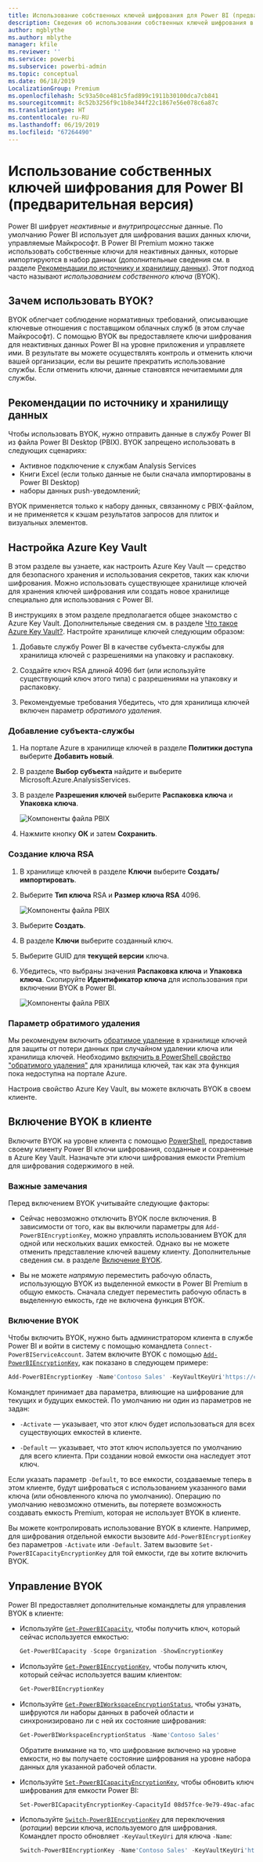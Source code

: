 ```yaml
---
title: Использование собственных ключей шифрования для Power BI (предварительная версия)
description: Сведения об использовании собственных ключей шифрования в Power BI Premium.
author: mgblythe
ms.author: mblythe
manager: kfile
ms.reviewer: ''
ms.service: powerbi
ms.subservice: powerbi-admin
ms.topic: conceptual
ms.date: 06/18/2019
LocalizationGroup: Premium
ms.openlocfilehash: 5c93a50ce481c5fad899c1911b30100dca7cb841
ms.sourcegitcommit: 8c52b3256f9c1b8e344f22c1867e56e078c6a87c
ms.translationtype: HT
ms.contentlocale: ru-RU
ms.lasthandoff: 06/19/2019
ms.locfileid: "67264490"
---
```

# <a name="bring-your-own-encryption-keys-for-power-bi-preview"></a>Использование собственных ключей шифрования для Power BI (предварительная версия)

Power BI шифрует _неактивные_ и _внутрипроцессные_ данные. По умолчанию Power BI использует для шифрования ваших данных ключи, управляемые Майкрософт. В Power BI Premium можно также использовать собственные ключи для неактивных данных, которые импортируются в набор данных (дополнительные сведения см. в разделе [Рекомендации по источнику и хранилищу данных](#data-source-and-storage-considerations)). Этот подход часто называют _использованием собственного ключа_ (BYOK).

## <a name="why-use-byok"></a>Зачем использовать BYOK?

BYOK облегчает соблюдение нормативных требований, описывающие ключевые отношения с поставщиком облачных служб (в этом случае Майкрософт). С помощью BYOK вы предоставляете ключи шифрования для неактивных данных Power BI на уровне приложения и управляете ими. В результате вы можете осуществлять контроль и отменить ключи вашей организации, если вы решите прекратить использование службы. Если отменить ключи, данные становятся нечитаемыми для службы.

## <a name="data-source-and-storage-considerations"></a>Рекомендации по источнику и хранилищу данных

Чтобы использовать BYOK, нужно отправить данные в службу Power BI из файла Power BI Desktop (PBIX). BYOK запрещено использовать в следующих сценариях:

- Активное подключение к службам Analysis Services
- Книги Excel (если только данные не были сначала импортированы в Power BI Desktop)
- наборы данных рush-уведомлений;

BYOK применяется только к набору данных, связанному с PBIX-файлом, и не применяется к кэшам результатов запросов для плиток и визуальных элементов.

## <a name="configure-azure-key-vault"></a>Настройка Azure Key Vault

В этом разделе вы узнаете, как настроить Azure Key Vault — средство для безопасного хранения и использования секретов, таких как ключи шифрования. Можно использовать существующее хранилище ключей для хранения ключей шифрования или создать новое хранилище специально для использования с Power BI.

В инструкциях в этом разделе предполагается общее знакомство с Azure Key Vault. Дополнительные сведения см. в разделе [Что такое Azure Key Vault?](/azure/key-vault/key-vault-whatis). Настройте хранилище ключей следующим образом:

1. Добавьте службу Power BI в качестве субъекта-службы для хранилища ключей с разрешениями на упаковку и распаковку.

1. Создайте ключ RSA длиной 4096 бит (или используйте существующий ключ этого типа) с разрешениями на упаковку и распаковку.

1. Рекомендуемые требования Убедитесь, что для хранилища ключей включен параметр _обратимого удаления_.

### <a name="add-the-service-principal"></a>Добавление субъекта-службы

1. На портале Azure в хранилище ключей в разделе **Политики доступа** выберите **Добавить новый**.

1. В разделе **Выбор субъекта** найдите и выберите Microsoft.Azure.AnalysisServices.

1. В разделе **Разрешения ключей** выберите **Распаковка ключа** и **Упаковка ключа**.

    ![Компоненты файла PBIX](media/service-encryption-byok/service-principal.png)

1. Нажмите кнопку **ОК** и затем **Сохранить**.

### <a name="create-an-rsa-key"></a>Создание ключа RSA

1. В хранилище ключей в разделе **Ключи** выберите **Создать/импортировать**.

1. Выберите **Тип ключа** RSA и **Размер ключа RSA** 4096.

    ![Компоненты файла PBIX](media/service-encryption-byok/create-rsa-key.png)

1. Выберите **Создать**.

1. В разделе **Ключи** выберите созданный ключ.

1. Выберите GUID для **текущей версии** ключа.

1. Убедитесь, что выбраны значения **Распаковка ключа** и **Упаковка ключа**. Скопируйте **Идентификатор ключа** для использования при включении BYOK в Power BI.

    ![Компоненты файла PBIX](media/service-encryption-byok/key-properties.png)

### <a name="soft-delete-option"></a>Параметр обратимого удаления

Мы рекомендуем включить [обратимое удаление](/azure/key-vault/key-vault-ovw-soft-delete) в хранилище ключей для защиты от потери данных при случайном удалении ключа или хранилища ключей. Необходимо [включить в PowerShell свойство "обратимого удаления"](/azure/key-vault/key-vault-soft-delete-powershell) для хранилища ключей, так как эта функция пока недоступна на портале Azure.

Настроив свойство Azure Key Vault, вы можете включать BYOK в своем клиенте.

## <a name="enable-byok-on-your-tenant"></a>Включение BYOK в клиенте

Включите BYOK на уровне клиента с помощью [PowerShell](https://www.powershellgallery.com/packages/MicrosoftPowerBIMgmt.Admin), предоставив своему клиенту Power BI ключи шифрования, созданные и сохраненные в Azure Key Vault. Назначьте эти ключи шифрования емкости Premium для шифрования содержимого в ней.

### <a name="important-considerations"></a>Важные замечания

Перед включением BYOK учитывайте следующие факторы:

- Сейчас невозможно отключить BYOK после включения. В зависимости от того, как вы включили параметры для `Add-PowerBIEncryptionKey`, можно управлять использованием BYOK для одной или нескольких ваших емкостей. Однако вы не можете отменить представление ключей вашему клиенту. Дополнительные сведения см. в разделе [Включение BYOK](#enable-byok).

- Вы не можете _напрямую_ переместить рабочую область, использующую BYOK из выделенной емкости в Power BI Premium в общую емкость. Сначала следует переместить рабочую область в выделенную емкость, где не включена функция BYOK.

### <a name="enable-byok"></a>Включение BYOK

Чтобы включить BYOK, нужно быть администратором клиента в службе Power BI и войти в систему с помощью командлета `Connect-PowerBIServiceAccount`. Затем включите BYOK с помощью [`Add-PowerBIEncryptionKey`](/powershell/module/microsoftpowerbimgmt.admin/Add-PowerBIEncryptionKey), как показано в следующем примере:

```powershell
Add-PowerBIEncryptionKey -Name'Contoso Sales' -KeyVaultKeyUri'https://contoso-vault2.vault.azure.net/keys/ContosoKeyVault/b2ab4ba1c7b341eea5ecaaa2wb54c4d2'
```

Командлет принимает два параметра, влияющие на шифрование для текущих и будущих емкостей. По умолчанию ни один из параметров не задан:

- `-Activate` — указывает, что этот ключ будет использоваться для всех существующих емкостей в клиенте.

- `-Default` — указывает, что этот ключ используется по умолчанию для всего клиента. При создании новой емкости она наследует этот ключ.

Если указать параметр `-Default`, то все емкости, создаваемые теперь в этом клиенте, будут шифроваться с использованием указанного вами ключа (или обновленного ключа по умолчанию). Операцию по умолчанию невозможно отменить, вы потеряете возможность создавать емкость Premium, которая не использует BYOK в клиенте.

Вы можете контролировать использование BYOK в клиенте. Например, для шифрования отдельной емкости вызовите `Add-PowerBIEncryptionKey` без параметров `-Activate` или `-Default`. Затем вызовите `Set-PowerBICapacityEncryptionKey` для той емкости, где вы хотите включить BYOK.

## <a name="manage-byok"></a>Управление BYOK

Power BI предоставляет дополнительные командлеты для управления BYOK в клиенте:

- Используйте [`Get-PowerBICapacity`](/powershell/module/microsoftpowerbimgmt.capacities/get-powerbicapacity), чтобы получить ключ, который сейчас используется емкостью:

    ```powershell
    Get-PowerBICapacity -Scope Organization -ShowEncryptionKey
    ```

- Используйте [`Get-PowerBIEncryptionKey`](/powershell/module/microsoftpowerbimgmt.admin/get-powerbiencryptionkey), чтобы получить ключ, который сейчас используется вашим клиентом:

    ```powershell
    Get-PowerBIEncryptionKey
    ```

- Используйте [`Get-PowerBIWorkspaceEncryptionStatus`](/powershell/module/microsoftpowerbimgmt.admin/get-powerbiworkspaceencryptionstatus), чтобы узнать, шифруются ли наборы данных в рабочей области и синхронизировано ли с ней их состояние шифрования:

    ```powershell
    Get-PowerBIWorkspaceEncryptionStatus -Name'Contoso Sales'
    ```

    Обратите внимание на то, что шифрование включено на уровне емкости, но вы получаете состояние шифрования на уровне набора данных для указанной рабочей области.

- Используйте [`Set-PowerBICapacityEncryptionKey`](/powershell/module/microsoftpowerbimgmt.admin/set-powerbicapacityencryptionkey), чтобы обновить ключ шифрования для емкости Power BI:

    ```powershell
    Set-PowerBICapacityEncryptionKey-CapacityId 08d57fce-9e79-49ac-afac-d61765f97f6f -KeyName 'Contoso Sales'
    ```

- Используйте [`Switch-PowerBIEncryptionKey`](/powershell/module/microsoftpowerbimgmt.admin/switch-powerbiencryptionkey) для переключения (_ротации_) версии ключа, используемого для шифрования. Командлет просто обновляет `-KeyVaultKeyUri` для ключа `-Name`:

    ```powershell
    Switch-PowerBIEncryptionKey -Name'Contoso Sales' -KeyVaultKeyUri'https://contoso-vault2.vault.azure.net/keys/ContosoKeyVault/b2ab4ba1c7b341eea5ecaaa2wb54c4d2'
    ```

